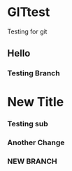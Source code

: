 # GITtest
Testing for git

## Hello

### Testing Branch

# New Title


### Testing sub

### Another Change




### NEW BRANCH